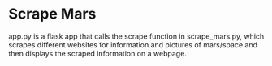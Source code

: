 # Scrape Mars

app.py is a flask app that calls the scrape function in scrape_mars.py, which scrapes different websites for information and pictures of mars/space and then displays the scraped information on a webpage.
